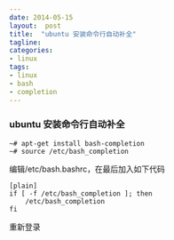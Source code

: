 ```yaml
---
date: 2014-05-15
layout:  post
title:  "ubuntu 安装命令行自动补全"
tagline:
categories:
- linux
tags:
- linux
- bash
- completion
---
```


### ubuntu 安装命令行自动补全

	~# apt-get install bash-completion
	~# source /etc/bash_completion

编辑/etc/bash.bashrc，在最后加入如下代码

	[plain]
	if [ -f /etc/bash_completion ]; then  
		/etc/bash_completion  
	fi  

重新登录

